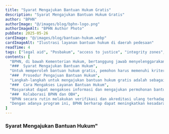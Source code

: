 ```yaml
---
title: "Syarat Mengajukan Bantuan Hukum Gratis"
description: "Syarat Mengajukan Bantuan Hukum Gratis"
author: "BPHN"
authorImage: "@/images/blog/bphn-logo.png"
authorImageAlt: "BPHN Author Photo"
pubDate: 2025-05-26
cardImage: "@/images/blog/bantuan-hukum.webp"
cardImageAlt: "Ilustrasi layanan bantuan hukum di daerah pedesaan"
readTime: 4
tags: ["legal aid", "Posbakum", "access to justice", "integrity zones", "WBBM"]
contents: [
  "BPHN, di bawah Kementerian Hukum, bertanggung jawab menyelenggarakan program bantuan hukum gratis bagi masyarakat miskin. Program ini dilaksanakan melalui kemitraan dengan Organisasi Bantuan Hukum (OBH) yang telah terakreditasi, termasuk Lembaga Bantuan Hukum (LBH). Tujuan utama program ini adalah memastikan akses keadilan bagi seluruh lapisan masyarakat, sesuai dengan amanat Undang-Undang Nomor 16 Tahun 2011 tentang Bantuan Hukum.",
  "###  Syarat Mengajukan Bantuan Hukum",
  "Untuk memperoleh bantuan hukum gratis, pemohon harus memenuhi kriteria berikut:\n\n1. *Status Ekonomi*: Pemohon merupakan warga negara Indonesia yang tergolong miskin, dibuktikan dengan dokumen resmi seperti Kartu Indonesia Sehat (KIS), Kartu Program Keluarga Harapan (PKH), atau surat keterangan tidak mampu dari kelurahan.\n\n2. *Dokumen Pendukung*: Pemohon harus menyediakan dokumen identitas diri dan dokumen terkait perkara yang akan diajukan.",
  "###  Prosedur Pengajuan Bantuan Hukum",
  "Langkah-langkah untuk mengajukan bantuan hukum gratis adalah sebagai berikut:\n\n1. *Pengajuan Permohonan*: Pemohon dapat mengajukan permohonan secara lisan atau tertulis kepada OBH terakreditasi.\n\n2. *Verifikasi oleh OBH*: OBH akan melakukan verifikasi terhadap kelengkapan dokumen dan kebenaran informasi yang diberikan oleh pemohon.\n\n3. *Penanganan Perkara*: Setelah verifikasi, OBH akan menangani perkara sesuai dengan prosedur hukum yang berlaku.",
  "###  Cara Mengakses Layanan Bantuan Hukum",
  "Masyarakat dapat mengakses informasi dan mengajukan permohonan bantuan hukum melalui platform resmi BPHN:\n\n* *Sistem Informasi Database Bantuan Hukum (SIDBankum)*: https://sidbankum.bphn.go.id\n* *Konsultasi Online*: https://lsc.bphn.go.id\n\nMelalui platform ini, pemohon dapat mencari OBH terdekat, mengajukan permohonan, dan memantau status penanganan perkara.",
  "###  Kolaborasi BPHN dan OBH",
  "BPHN secara rutin melakukan verifikasi dan akreditasi ulang terhadap OBH untuk memastikan kualitas layanan bantuan hukum. Pada periode 2025–2027, sebanyak 597 OBH telah terakreditasi dan siap memberikan layanan bantuan hukum gratis kepada masyarakat.",
  "Dengan adanya program ini, BPHN berharap dapat meningkatkan kesadaran hukum masyarakat dan memastikan bahwa setiap warga negara, tanpa terkecuali, memiliki akses terhadap keadilan."
]
---
```


###  Syarat Mengajukan Bantuan Hukum"
